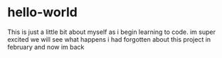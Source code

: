 # hello-world
This is just a little bit about myself as i begin learning to code. im super excited we will see what happens
i had forgotten about this project in february and now im back
